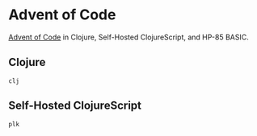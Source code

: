 # Advent of Code

[Advent of Code](http://adventofcode.com) in Clojure, Self-Hosted ClojureScript, and HP-85 BASIC.

## Clojure

```
clj
```

## Self-Hosted ClojureScript

```
plk
```

